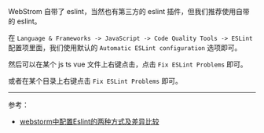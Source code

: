 WebStrom 自带了 eslint，当然也有第三方的 eslint 插件，但我们推荐使用自带的 eslint。

在 `Language & Frameworks -> JavaScript -> Code Quality Tools -> ESLint` 配置项里面，我们使用默认的 `Automatic ESLint configuration` 选项即可。

然后可以在某个 js ts vue 文件上右键点击，点击 `Fix ESLint Problems` 即可。

或者在某个目录上右键点击 `Fix ESLint Problems` 即可。

---

参考：
* [webstorm中配置Eslint的两种方式及差异比较](https://blog.csdn.net/u014390748/article/details/79477652)